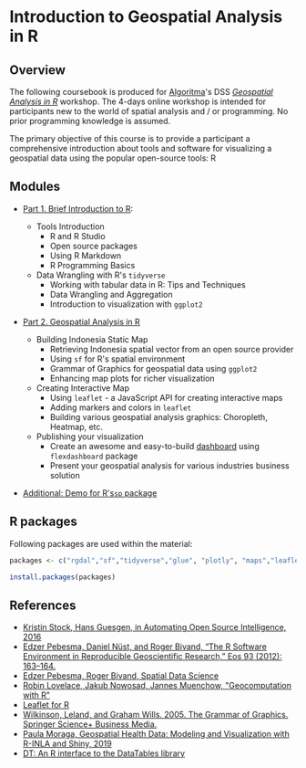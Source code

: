 # Introduction to Geospatial Analysis in R

## Overview

The following coursebook is produced for [Algoritma](https://algorit.ma/)'s DSS [*Geospatial Analysis in R*](https://algorit.ma/ds-course/building-interactive-mapping-for-geospatial-analysis-in-r/) workshop. The 4-days online workshop is intended for participants new to the world of spatial analysis and / or programming. No prior programming knowledge is assumed.

 The primary objective of this course is to provide a participant a comprehensive introduction about tools and software for visualizing a geospatial data using the popular open-source tools: R

## Modules

- [Part 1. Brief Introduction to R](introduction.Rmd):
    * Tools Introduction
        + R and R Studio  
        + Open source packages  
        + Using R Markdown  
        + R Programming Basics  
    * Data Wrangling with R's `tidyverse`
        + Working with tabular data in R: Tips and Techniques 
        + Data Wrangling and Aggregation
        + Introduction to visualization with `ggplot2`

- [Part 2. Geospatial Analysis in R](main-course.Rmd)
    * Building Indonesia Static Map
        - Retrieving Indonesia spatial vector from an open source provider
        - Using `sf` for R's spatial environment
        - Grammar of Graphics for geospatial data using `ggplot2`
        - Enhancing map plots for richer visualization 
    * Creating Interactive Map
        - Using `leaflet` - a JavaScript API for creating interactive maps
        - Adding markers and colors in `leaflet`
        - Building various geospatial analysis graphics: Choropleth, Heatmap, etc.
    * Publishing your visualization
        - Create an awesome and easy-to-build [dashboard](dashboard-geo.Rmd) using `flexdashboard` package
        - Present your geospatial analysis for various industries business solution

- [Additional: Demo for R's`sp` package](sp-example.Rmd)

## R packages

Following packages are used within the material:

```r
packages <- c("rgdal","sf","tidyverse","glue", "plotly", "maps","leaflet","leaflet.extras", "tmap", "flexdashboard","DT")

install.packages(packages)
```

## References

- [Kristin Stock, Hans Guesgen, in Automating Open Source Intelligence, 2016](https://www.elsevier.com/books/T/A/9780128029169)
- [Edzer Pebesma, Daniel Nüst, and Roger Bivand, “The R Software Environment in Reproducible Geoscientific Research,” Eos 93 (2012): 163–164.](https://agupubs.onlinelibrary.wiley.com/doi/abs/10.1029/2012EO160003)  
- [Edzer Pebesma, Roger Bivand, Spatial Data Science](https://keen-swartz-3146c4.netlify.app/)
- [Robin Lovelace, Jakub Nowosad, Jannes Muenchow, "Geocomputation with R"](https://geocompr.robinlovelace.net/spatial-class.html)
- [Leaflet for R](https://rstudio.github.io/leaflet/)
- [Wilkinson, Leland, and Graham Wills. 2005. The Grammar of Graphics. Springer Science+ Business Media.](https://www.springer.com/de/book/9780387245447)
- [Paula Moraga, Geospatial Health Data: Modeling and Visualization with R-INLA and Shiny, 2019](https://www.paulamoraga.com/book-geospatial/index.html)
- [DT: An R interface to the DataTables library](https://rstudio.github.io/DT/)


